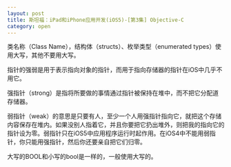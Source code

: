 ```yaml
---
layout: post
title: 斯坦福：iPad和iPhone应用开发(iOS5)-[第3集] Objective-C
category: open
---
```

类名称（Class Name），结构体（structs）、枚举类型（enumerated types）使用大写，其他不要用大写。

指针的强弱是用于表示指向对象的指针，而用于指向存储器的指针在iOS中几乎不用它。

强指针（strong）是指将所要做的事情通过指针被保持在堆中，而不把它分配道存储器。

弱指针（weak）的意思是只要有人，至少一个人用强指针指向它，就把这个存储内容保存在堆内。如果没别人指着它，并且你要把它扔出堆外，则把我的指向它的指针设为零。弱指针只在iOS5中应用程序运行时起作用。在iOS4中不能用弱指针，你只能用强指针，然后你还要亲自把它们归零。

大写的BOOL和小写的bool是一样的，一般使用大写的。
